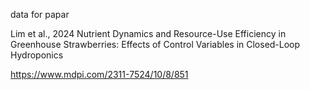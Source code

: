 data for papar

Lim et al., 2024
Nutrient Dynamics and Resource-Use Efficiency in Greenhouse Strawberries: Effects of Control Variables in Closed-Loop Hydroponics

https://www.mdpi.com/2311-7524/10/8/851
